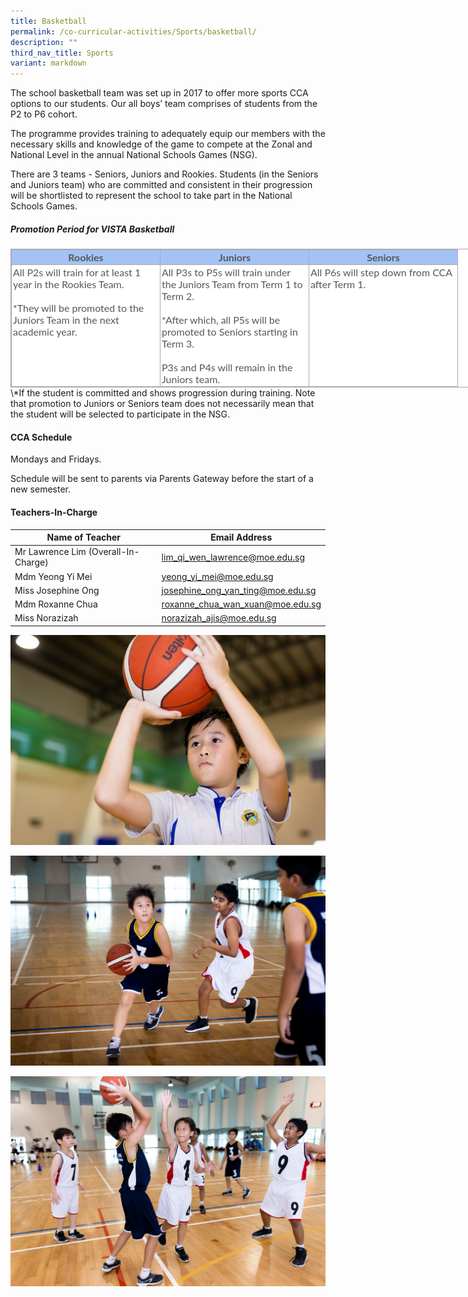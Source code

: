 ```yaml
---
title: Basketball
permalink: /co-curricular-activities/Sports/basketball/
description: ""
third_nav_title: Sports
variant: markdown
---
```

The school basketball team was set up in 2017 to offer more sports CCA options to our students. Our all boys’ team comprises of students from the P2 to P6 cohort.

The programme provides training to adequately equip our members with the necessary skills and knowledge of the game to compete at the Zonal and National Level in the annual National Schools Games (NSG).

There are 3 teams - Seniors, Juniors and Rookies. Students (in the Seniors and Juniors team) who are committed and consistent in their progression will be shortlisted to represent the school to take part in the National Schools Games.

##### Promotion Period for VISTA Basketball

<table border="1" width="624" cellspacing="0" cellpadding="0" class="iveo_table ives_tab_simple3" style="margin: 0px; outline: 0px; padding: 0px; border-collapse: collapse; border: 1px solid rgb(170, 170, 170); color: rgb(87, 87, 86); font-family: Lato, sans-serif; font-size: 16px; font-style: normal; font-variant-ligatures: normal; font-variant-caps: normal; font-weight: 400; letter-spacing: normal; orphans: 2; text-align: left; text-transform: none; white-space: normal; widows: 2; word-spacing: 0px; -webkit-text-stroke-width: 0px; background-color: rgb(255, 255, 255); text-decoration-thickness: initial; text-decoration-style: initial; text-decoration-color: initial; width: 910px;"><tbody style="margin: 0px; outline: 0px; padding: 0px;"><tr style="margin: 0px; outline: 0px; padding: 0px; background-color: rgb(164, 194, 244);"><td valign="top" width="208" style="margin: 0px; outline: 0px; padding: 2px; text-align: center; border: 1px solid rgb(170, 170, 170); width: 233px;"><b style="margin: 0px; outline: 0px; padding: 0px;">Rookies</b></td><td valign="top" width="208" style="margin: 0px; outline: 0px; padding: 2px; text-align: center; border: 1px solid rgb(170, 170, 170); width: 233px;"><b style="margin: 0px; outline: 0px; padding: 0px;">Juniors</b></td><td valign="top" width="208" style="margin: 0px; outline: 0px; padding: 2px; text-align: center; border: 1px solid rgb(170, 170, 170); width: 233px;"><b style="margin: 0px; outline: 0px; padding: 0px;">Seniors</b></td></tr><tr style="margin: 0px; outline: 0px; padding: 0px;"><td valign="top" width="208" style="margin: 0px; outline: 0px; padding: 2px; text-align: left; border: 1px solid rgb(170, 170, 170);">All P2s will train for at least 1 year in the Rookies Team.<br style="margin: 0px; outline: 0px; padding: 0px;"><br style="margin: 0px; outline: 0px; padding: 0px;">*They will be promoted to the Juniors Team in the next academic year.</td><td valign="top" width="208" style="margin: 0px; outline: 0px; padding: 2px; text-align: left; border: 1px solid rgb(170, 170, 170);">All P3s to P5s will train under the Juniors Team from Term 1 to Term 2.<br style="margin: 0px; outline: 0px; padding: 0px;"><br style="margin: 0px; outline: 0px; padding: 0px;">*After which, all P5s will be promoted to Seniors starting in Term 3.<br style="margin: 0px; outline: 0px; padding: 0px;"><br style="margin: 0px; outline: 0px; padding: 0px;">P3s and P4s will remain in the Juniors team.</td><td valign="top" width="208" style="margin: 0px; outline: 0px; padding: 2px; text-align: left; border: 1px solid rgb(170, 170, 170);">All P6s will step down from CCA after Term 1.</td></tr></tbody></table>
\*If the student is committed and shows progression during training. Note that promotion to Juniors or Seniors team does not necessarily mean that the student will be selected to participate in the NSG.

#### CCA Schedule
Mondays and Fridays. 

Schedule will be sent to parents via Parents Gateway before the start of a new semester.

#### Teachers-In-Charge

| Name of Teacher | Email Address |
|---|---|
| Mr Lawrence Lim (Overall-In-Charge) | [lim_qi_wen_lawrence@moe.edu.sg](mailto:lim_qi_wen_lawrence@moe.edu.sg) |
| Mdm Yeong Yi Mei | [yeong_yi_mei@moe.edu.sg](mailto:yeong_yi_mei@moe.edu.sg) |
| Miss Josephine Ong | [josephine_ong_yan_ting@moe.edu.sg](mailto:josephine_ong_yan_ting@moe.edu.sg) |
| Mdm Roxanne Chua  | [roxanne_chua_wan_xuan@moe.edu.sg](mailto:roxanne_chua_wan_xuan@moe.edu.sg)  |
|Miss Norazizah  | [norazizah_ajis@moe.edu.sg](mailto:norazizah_ajis@moe.edu.sg)  |

![](/images/CCA/Sports/bball1.jpg)

![](/images/CCA/Sports/bball2.jpg)

![](/images/CCA/Sports/bball3.jpg)